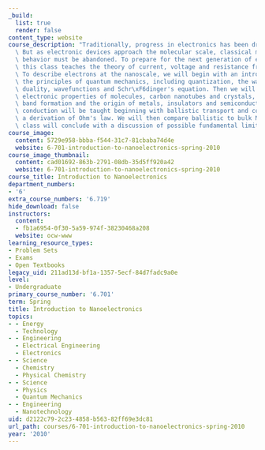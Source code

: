 ```yaml
---
_build:
  list: true
  render: false
content_type: website
course_description: "Traditionally, progress in electronics has been driven by miniaturization.\
  \ But as electronic devices approach the molecular scale, classical models for device\
  \ behavior must be abandoned. To prepare for the next generation of electronic devices,\
  \ this class teaches the theory of current, voltage and resistance from atoms up.\
  \ To describe electrons at the nanoscale, we will begin with an introduction to\
  \ the principles of quantum mechanics, including quantization, the wave-particle\
  \ duality, wavefunctions and Schr\xF6dinger's equation. Then we will consider the\
  \ electronic properties of molecules, carbon nanotubes and crystals, including energy\
  \ band formation and the origin of metals, insulators and semiconductors. Electron\
  \ conduction will be taught beginning with ballistic transport and concluding with\
  \ a derivation of Ohm's law. We will then compare ballistic to bulk MOSFETs. The\
  \ class will conclude with a discussion of possible fundamental limits to computation.\n"
course_image:
  content: 5729e958-bbba-f544-31c7-81cbaba74d4e
  website: 6-701-introduction-to-nanoelectronics-spring-2010
course_image_thumbnail:
  content: cad01692-863b-2791-08db-35d5ff920a42
  website: 6-701-introduction-to-nanoelectronics-spring-2010
course_title: Introduction to Nanoelectronics
department_numbers:
- '6'
extra_course_numbers: '6.719'
hide_download: false
instructors:
  content:
  - fb1a6954-0f30-5a59-974f-38230468a208
  website: ocw-www
learning_resource_types:
- Problem Sets
- Exams
- Open Textbooks
legacy_uid: 211ad13d-bf1a-1357-5ecf-84d7fadc9a0e
level:
- Undergraduate
primary_course_number: '6.701'
term: Spring
title: Introduction to Nanoelectronics
topics:
- - Energy
  - Technology
- - Engineering
  - Electrical Engineering
  - Electronics
- - Science
  - Chemistry
  - Physical Chemistry
- - Science
  - Physics
  - Quantum Mechanics
- - Engineering
  - Nanotechnology
uid: d2122c79-2c23-4858-b563-82ff69e3dc81
url_path: courses/6-701-introduction-to-nanoelectronics-spring-2010
year: '2010'
---
```


